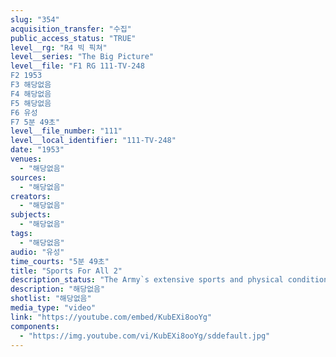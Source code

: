 ```yaml
---
slug: "354"
acquisition_transfer: "수집"
public_access_status: "TRUE"
level__rg: "R4 빅 픽쳐"
level__series: "The Big Picture"
level__file: "F1 RG 111-TV-248
F2 1953
F3 해당없음
F4 해당없음
F5 해당없음
F6 유성
F7 5분 49초"
level__file_number: "111"
level__local_identifier: "111-TV-248"
date: "1953"
venues: 
  - "해당없음"
sources: 
  - "해당없음"
creators: 
  - "해당없음"
subjects: 
  - "해당없음"
tags: 
  - "해당없음"
audio: "유성"
time_courts: "5분 49초"
title: "Sports For All 2"
description_status: "The Army`s extensive sports and physical conditioning programs."
description: "해당없음"
shotlist: "해당없음"
media_type: "video"
link: "https://youtube.com/embed/KubEXi8ooYg"
components: 
  - "https://img.youtube.com/vi/KubEXi8ooYg/sddefault.jpg"
---
```

